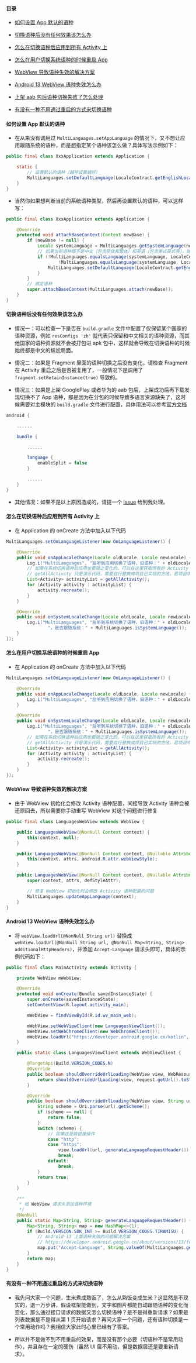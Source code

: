 #### 目录

* [如何设置 App 默认的语种](#如何设置-app-默认的语种)

* [切换语种后没有任何效果该怎么办](#切换语种后没有任何效果该怎么办)

* [怎么在切换语种后应用到所有 Activity 上](#怎么在切换语种后应用到所有-activity-上)

* [怎么在用户切换系统语种的时候重启 App](#怎么在用户切换系统语种的时候重启-app)

* [WebView 导致语种失效的解决方案](#webview-导致语种失效的解决方案)

* [Android 13 WebView 语种失效怎么办](#android-13-webview-语种失效怎么办)

* [上架 aab 包后语种切换失败了怎么处理](#上架-aab-包后语种切换失败了怎么处理)

* [有没有一种不用通过重启的方式来切换语种](#有没有一种不用通过重启的方式来切换语种)

#### 如何设置 App 默认的语种

* 在从来没有调用过 `MultiLanguages.setAppLanguage` 的情况下，又不想让应用跟随系统的语种，而是想指定某个语种该怎么做？具体写法示例如下：

```java
public final class XxxApplication extends Application {

    static {
        // 设置默认的语种（越早设置越好）
        MultiLanguages.setDefaultLanguage(LocaleContract.getEnglishLocale());
    }
}
```

* 当然你如果想判断当前的系统语种类型，然后再设置默认的语种，可以这样写：

```java
public final class XxxApplication extends Application {

    @Override
    protected void attachBaseContext(Context newBase) {
        if (newBase != null) {
            Locale systemLanguage = MultiLanguages.getSystemLanguage(newBase);
            // 如果当前语种既不是中文（包含简体和繁体）和英语（包含美式英式等），就默认设置成英文的，避免跟随系统语种
            if (!MultiLanguages.equalsLanguage(systemLanguage, LocaleContract.getChineseLocale()) &&
                    !MultiLanguages.equalsLanguage(systemLanguage, LocaleContract.getEnglishLocale())) {
                MultiLanguages.setDefaultLanguage(LocaleContract.getEnglishLocale());
            }
        }
        // 绑定语种
        super.attachBaseContext(MultiLanguages.attach(newBase));
    }
}
```

#### 切换语种后没有任何效果该怎么办

* 情况一：可以检查一下是否在 `build.gradle` 文件中配置了仅保留某个国家的语种资源，例如 `resConfigs 'zh'` 就代表只保留和中文相关的语种资源，而其他国家的语种资源就不会被打包进 apk 包中，这样就会导致在切换语种的时候始终都是中文的尴尬局面。

* 情况二：如果是 Fragment 里面的语种切换之后没有变化，请检查 Fragment 在 Activity 重启之后是否被复用了，一般情况下是调用了 `fragment.setRetainInstance(true)` 导致的。

* 情况三：如果是上架 GooglePlay 或者华为的 aab 包后，上架成功后再下载发现切换不了 App 语种，那是因为在分包的时候导致多语言资源缺失了，这时候需要对主模块的 `build.gradle` 文件进行配置，具体用法可以参考[官方文档](https://developer.android.google.cn/guide/app-bundle/configure-base?hl=zh-cn)

```groovy
android {

    ......

    bundle {

        ......

        language {
            enableSplit = false
        }

        ......
    }
}
```

* 其他情况：如果不是以上原因造成的，请提一个 [issue](https://github.com/getActivity/MultiLanguages/issues) 给到我处理。

#### 怎么在切换语种后应用到所有 Activity 上

* 在 Application 的 onCreate 方法中加入以下代码

```java
MultiLanguages.setOnLanguageListener(new OnLanguageListener() {

    @Override
    public void onAppLocaleChange(Locale oldLocale, Locale newLocale) {
        Log.i("MultiLanguages", "监听到应用切换了语种，旧语种：" + oldLocale + "，新语种：" + newLocale);
        // 如需在系统切换语种后应用也要随之变化的，可以在这里获取所有的 Activity 并调用它的 recreate 方法
        // getAllActivity 只是演示代码，需要自行替换成项目已实现的方法，若项目中没有，请自行封装
        List<Activity> activityList = getAllActivity();
        for (Activity activity : activityList) {
            activity.recreate();
        }
    }

    @Override
    public void onSystemLocaleChange(Locale oldLocale, Locale newLocale) {
        Log.i("MultiLanguages", "监听到系统切换了语种，旧语种：" + oldLocale + "，新语种：" + newLocale +
                "，是否跟随系统：" + MultiLanguages.isSystemLanguage());
    }
});
```

#### 怎么在用户切换系统语种的时候重启 App

* 在 Application 的 onCreate 方法中加入以下代码

```java
MultiLanguages.setOnLanguageListener(new OnLanguageListener() {

    @Override
    public void onAppLocaleChange(Locale oldLocale, Locale newLocale) {
        Log.i("MultiLanguages", "监听到应用切换了语种，旧语种：" + oldLocale + "，新语种：" + newLocale);
    }

    @Override
    public void onSystemLocaleChange(Locale oldLocale, Locale newLocale) {
        Log.i("MultiLanguages", "监听到系统切换了语种，旧语种：" + oldLocale + "，新语种：" + newLocale +
                "，是否跟随系统：" + MultiLanguages.isSystemLanguage());
        // 如需在系统切换语种后应用也要随之变化的，可以在这里获取所有的 Activity 并调用它的 recreate 方法
        // getAllActivity 只是演示代码，需要自行替换成项目已实现的方法，若项目中没有，请自行封装
        List<Activity> activityList = getAllActivity();
        for (Activity activity : activityList) {
            activity.recreate();
        }
    }
});
```

#### WebView 导致语种失效的解决方案

* 由于 WebView 初始化会修改 Activity 语种配置，间接导致 Activity 语种会被还原回去，所以需要你手动重写 WebView 对这个问题进行修复

```java
public final class LanguagesWebView extends WebView {

    public LanguagesWebView(@NonNull Context context) {
        this(context, null);
    }

    public LanguagesWebView(@NonNull Context context, @Nullable AttributeSet attrs) {
        this(context, attrs, android.R.attr.webViewStyle);
    }

    public LanguagesWebView(@NonNull Context context, @Nullable AttributeSet attrs, int defStyleAttr) {
        super(context, attrs, defStyleAttr);

        // 修复 WebView 初始化时会修改 Activity 语种配置的问题
        MultiLanguages.updateAppLanguage(context);
    }
}
```

#### Android 13 WebView 语种失效怎么办

* 将 `webView.loadUrl(@NonNull String url)` 替换成 `webView.loadUrl(@NonNull String url, @NonNull Map<String, String> additionalHttpHeaders)`，并添加 `Accept-Language` 请求头即可，具体的示例代码如下：

```java
public final class MainActivity extends Activity {

    private WebView mWebView;

    @Override
    protected void onCreate(Bundle savedInstanceState) {
        super.onCreate(savedInstanceState);
        setContentView(R.layout.activity_main);

        mWebView = findViewById(R.id.wv_main_web);

        mWebView.setWebViewClient(new LanguagesViewClient());
        mWebView.setWebChromeClient(new WebChromeClient());
        mWebView.loadUrl("https://developer.android.google.cn/kotlin", generateLanguageRequestHeader());
    }

    public static class LanguagesViewClient extends WebViewClient {

        @TargetApi(Build.VERSION_CODES.N)
        @Override
        public boolean shouldOverrideUrlLoading(WebView view, WebResourceRequest request) {
            return shouldOverrideUrlLoading(view, request.getUrl().toString());
        }

        @Override
        public boolean shouldOverrideUrlLoading(WebView view, String url) {
            String scheme = Uri.parse(url).getScheme();
            if (scheme == null) {
                return false;
            }
            switch (scheme) {
                // 如果这是跳链接操作
                case "http":
                case "https":
                    view.loadUrl(url, generateLanguageRequestHeader());
                    break;
                default:
                    break;
            }
            return true;
        }
    }

    /**
     * 给 WebView 请求头添加语种环境
     */
    @NonNull
    public static Map<String, String> generateLanguageRequestHeader() {
        Map<String, String> map = new HashMap<>(1);
        if (Build.VERSION.SDK_INT >= Build.VERSION_CODES.TIRAMISU) {
            // Android 13 上面语种失效的问题解决方案
            // https://developer.android.google.cn/about/versions/13/features/app-languages?hl=zh-cn#consider-header
            map.put("Accept-Language", String.valueOf(MultiLanguages.getAppLanguage()));
        }
        return map;
    }
}
```

#### 有没有一种不用通过重启的方式来切换语种

* 我先问大家一个问题，生米煮成熟饭了，怎么从熟饭变成生米？这显然是不现实的，退一万步讲，假设框架能做到，文字和图片都能自动跟随语种的变化而变化，那么通过接口请求的数据又怎么切换语种？是不是得重新请求？如果是列表数据是不是得从第 1 页开始请求？再问大家一个问题，还有语种切换是一个常用动作吗？我相信大家此时心里已经有了答案。

* 所以并不是做不到不用重启的效果，而是没有那个必要（切语种不是常用动作），并且存在一定的硬伤（虽然 UI 层不用动，但是数据层还是要重新请求）。